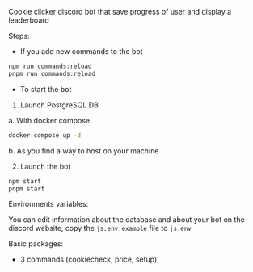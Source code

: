 Cookie clicker discord bot that save progress of user and display a leaderboard

Steps:

- If you add new commands to the bot

```bash
npm run commands:reload
pnpm run commands:reload
```

- To start the bot

1. Launch PostgreSQL DB

a. With docker compose

```bash
docker compose up -d
```

b. As you find a way to host on your machine

2. Launch the bot

```bash
npm start
pnpm start
```

Environments variables:

You can edit information about the database and about your bot on the discord website, copy the ```js.env.example``` file to ```js.env```

Basic packages:

- 3 commands (cookiecheck, price, setup)